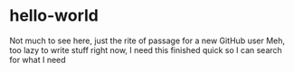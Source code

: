 # hello-world
Not much to see here, just the rite of passage for a new GitHub user
Meh, too lazy to write stuff right now, I need this finished quick so I can search for what I need
